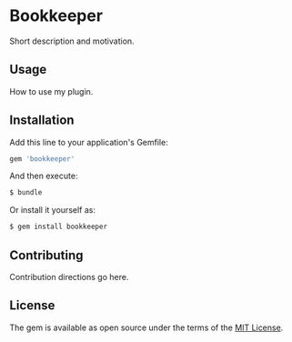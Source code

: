 # Bookkeeper
Short description and motivation.

## Usage
How to use my plugin.

## Installation
Add this line to your application's Gemfile:

```ruby
gem 'bookkeeper'
```

And then execute:
```bash
$ bundle
```

Or install it yourself as:
```bash
$ gem install bookkeeper
```

## Contributing
Contribution directions go here.

## License
The gem is available as open source under the terms of the [MIT License](http://opensource.org/licenses/MIT).
